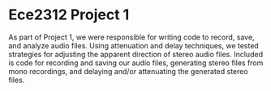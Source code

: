 # Ece2312 Project 1
As part of Project 1, we were responsible for writing code to record, save, and analyze audio files. Using attenuation and delay techniques, we tested strategies for adjusting the apparent direction of stereo audio files.
Included is code for recording and saving our audio files, generating stereo files from mono recordings, and delaying and/or attenuating the generated stereo files. 

